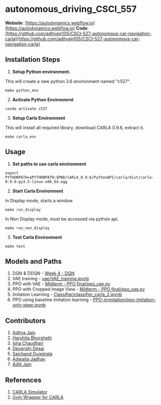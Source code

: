 # autonomous_driving_CSCI_557

**Website**: [https://autodynamics.webflow.io](https://autodynamics.webflow.io) 
**Code**: [https://github.com/adityajn105/CSCI-527-autonomous-car-navigation-carla](https://github.com/adityajn105/CSCI-527-autonomous-car-navigation-carla)

## Installation Steps
1. **Setup Python environment.** 

This will create a new python 3.6 environment named "c527".

```
make python_env
```

2. **Activate Python Environmrnt**
```
conda activate c527
```

3. **Setup Carla Environment**

This will install all required library, download CARLA 0.9.6, extract it.
```
make carla_env
```
	
## Usage
1. **Set paths to use carla environment**
```
export PYTHONPATH=$PYTHONPATH:$PWD/CARLA_0.9.6/PythonAPI/carla/dist/carla-0.9.6-py3.5-linux-x86_64.egg
```

2. **Start Carla Environment**

In Display mode, starts a window
```
make run_display
``` 

In Non Display mode, must be accessed via python api.
```
make run_non_display

```

3. **Test Carla Environment**
```
make test
```

## Models and Paths
1. DQN & DDQN - [Week 4 - DQN](WEEK%204%20-%20DQN)
2. VAE training - [vae/VAE_training.ipynb](vae/VAE_training.ipynb)
3. PPO with VAE - [Midterm - PPO final/ppo_vae.py](Midterm%20-%20PPO%20final/ppo_vae.py) 
4. PPO with Cropped Image View - [Midterm - PPO final/ppo_vae.py](Midterm%20-%20PPO%20final/ppo_no_vae.py)
5. Imitation Learning - [Classifier/classifier_carla_2.ipynb](Classifier/classifier_carla_2.ipynb)
6. PPO using baseline imitation learning - [PPO-immitation/ppo-imitation-only-steer.ipynb](PPO-immitation/ppo-imitation-only-steer.ipynb)


## Contributors

1. [Aditya Jain](https://adityajain.me)
2. [Harshita Bhorshetti](https://github.com/HarshitaBhorshetti30)
3. [Isha Chaudhari](https://github.com/isha31)
4. [Devanshi Desai](https://github.com/DevanshiDesai)
5. [Saichand Duggirala](https://github.com/dsaichand3)
6. [Adwaita Jadhav](https://github.com/adwaita1)
7. [Aditi Jain](https://github.com/aditi1208)

## References

1. [CARLA Simulator](https://github.com/carla-simulator/carla)
2. [Gym Wrapper for CARLA](https://github.com/cjy1992/gym-carla)